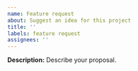 ```yaml
---
name: Feature request
about: Suggest an idea for this project
title: ''
labels: feature request
assignees: ''
---
```


**Description:**
Describe your proposal.
